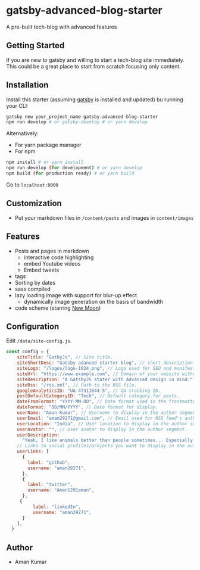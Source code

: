 # gatsby-advanced-blog-starter
A pre-built tech-blog with advanced features 
## Getting Started
If you are new to gatsby and willing to start a tech-blog site immediately. This could be a great place to start from scratch focusing only content.

## Installation
Install this starter (assuming [gatsby]('https://gatsbyjs.org) is installed and updated) bu running your CLI:
```sh
gatsby new your_project_name gatsby-advanced-blog-starter
npm run develop # or gatsby-develop # or yarn develop 
```
Alternatively:
- For yarn package manager
- For npm 
```bash
npm install # or yarn install
npm run develop (for development) # or yarn develop
npm build (for production ready) # or yarn build
```
Go to `localhost:8000`
## Customization
- Put your markdown files in `/content/posts` and images in `content/images`
## Features
- Posts and pages in markdown
    - interactive code highlighting
    - embed Youtube videos
    - Embed tweets
- tags
- Sorting by dates
- sass compiled
- lazy loading image with support for blur-up effect
    - dynamically image generation on the basis of bandwidth
- code scheme (starring [New Moon](https://taniarascia.github.io/new-moon))

## Configuration
Edit `/data/site-config.js`.
```js
const config = {
    siteTitle: "GatbyJs", // Site title.
    siteShortDesc: "Gatsby adanced starter blog", // short description
    siteLogo: "/logos/logo-1024.png", // Logo used for SEO and manifest.
    siteUrl: "https://www.example.com", // Domain of your website without pathPrefix.
    siteDescription: "A GatsbyJS stater with Advanced design in mind.", // Website description used for RSS feeds/meta description tag.
    siteRss: "/rss.xml", // Path to the RSS file.
    googleAnalyticsID: "UA-47311644-5", // GA tracking ID.
    postDefaultCategoryID: "Tech", // Default category for posts.
    dateFromFormat: "YYYY-MM-DD", // Date format used in the frontmatter.
    dateFormat: "DD/MM/YYYY", // Date format for display.
    userName: "Aman Kumar", // Username to display in the author segment.
    userEmail: "aman29271@gmail.com", // Email used for RSS feed's author segment
    userLocation: "India", // User location to display in the author segment.
    userAvatar: "", // User avatar to display in the author segment.
    userDescription:
      "Yeah, I like animals better than people sometimes... Especially dogs. Dogs are the best. Every time you come home, they act like they haven't seen you in a year. And the good thing about dogs... is they got different dogs for different people.", // User description to display in the author segment.
    // Links to social profiles/projects you want to display in the author segment/navigation bar.
    userLinks: [
      {
        label: "github",
        username: "aman29271",
      },
      {
        label: "twitter",
        username: "Aman1291aman",
      },
     {
          label: "linkedIn",
          username: "aman29271",
      }
    ],
  }
```
## Author
- Aman Kumar
